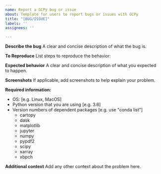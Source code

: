 ```yaml
---
name: Report a GCPy bug or issue
about: Template for users to report bugs or issues with GCPy
title: "[BUG/ISSUE]"
labels: ''
assignees: ''

---
```


**Describe the bug**
A clear and concise description of what the bug is.

**To Reproduce**
List steps to reproduce the behavior:

**Expected behavior**
A clear and concise description of what you expected to happen.

**Screenshots**
If applicable, add screenshots to help explain your problem.

**Required information:**
 - OS: [e.g. Linux, MacOS]
 - Python version that you are using [e.g. 3.6]
 - Version numbers of dependent packages [e.g. use "conda list"]
   - cartopy
   - dask
   - matplotlib
   - jupyter
   - numpy
   - pypdf2
   - scipy
   - xarray
   - xbpch 

**Additional context**
Add any other context about the problem here.
